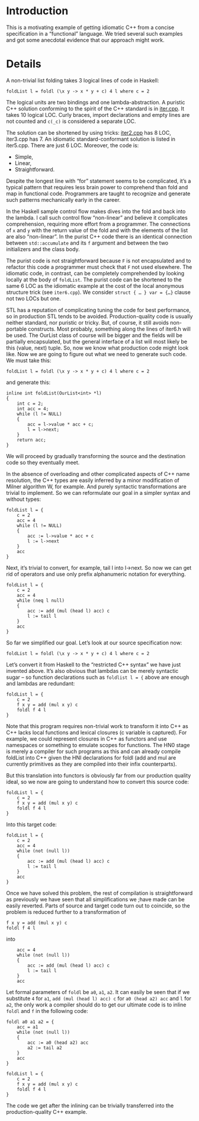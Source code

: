 # Introduction #

This is a motivating example of getting idiomatic C++ from a concise specification in a “functional” language. We tried several such examples and got some anecdotal evidence that our approach might work.

# Details #

A non-trivial list folding takes 3 logical lines of code in Haskell:
```
foldList l = foldl (\x y -> x * y + c) 4 l where c = 2
```

The logical units are two bindings and one lambda-abstraction.
A puristic C++ solution conforming to the spirit of the C++ standard is in [iter.cpp](http://code.google.com/p/inv/source/browse/trunk/spl2/experiments/iter/iter.cpp). It takes 10 logical LOC. Curly braces, import declarations and empty lines are not counted and `c(_c)` is considered a separate LOC.

The solution can be shortened by using tricks: [iter2.cpp](http://code.google.com/p/inv/source/browse/trunk/spl2/experiments/iter/iter2.cpp) has 8 LOC, iter3.cpp has 7.
An idiomatic standard-conformant solution is listed in iter5.cpp. There are just 6 LOC. Moreover, the code is:

  * Simple,
  * Linear,
  * Straightforward.

Despite the longest line with “for” statement seems to be complicated, it’s a typical pattern that requires less brain power to comprehend than fold and map in functional code. Programmers are taught to recognize and generate such patterns mechanically early in the career.

In the Haskell sample control flow makes dives into the fold and back into the lambda. I call such control flow “non-linear” and believe it complicates comprehension, requiring more effort from a programmer. The connections of `x` and `y` with the return value of the fold and with the elements of the list are also “non-linear”. In the purist C++ code there is an identical connection between `std::accumulate` and its `f` argument and between the two initializers and the class body.

The purist code is not straightforward because `F` is not encapsulated and to refactor this code a programmer must check that `F` not used elsewhere. The idiomatic code, in contrast, can be completely comprehended by looking locally at the body of `foldList`.
The purist code can be shortened to the same 6 LOC as the idiomatic example at the cost of the local anonymous structure trick (see `iter6.cpp`). We consider `struct { … } var = {…}` clause not two LOCs but one.

STL has a reputation of complicating tuning the code for best performance, so in production STL tends to be avoided. Production-quality code is usually neither standard, nor puristic or tricky. But, of course, it still avoids non-portable constructs. Most probably, something along the lines of iter6.h will be used. The OurList class of course will be bigger and the fields will be partially encapsulated, but the general interface of a list will most likely be this (value, next) tuple.
So, now we know what production code might look like. Now we are going to figure out what we need to generate such code. We must take this:
```
foldList l = foldl (\x y -> x * y + c) 4 l where c = 2 
```
and generate this:
```
inline int foldList(OurList<int> *l)
{
	int c = 2;
	int acc = 4;
	while (l != NULL)
	{
		acc = l->value * acc + c;
		l = l->next;
	}
	return acc;
}
```
We will proceed by gradually transforming the source and the destination code so they eventually meet.

In the absence of overloading and other complicated aspects of C++ name resolution, the C++ types are easily inferred by a minor modification of Milner algorithm W, for example. And purely syntactic transformations are trivial to implement. So we can reformulate our goal in a simpler syntax and without types:
```
foldList l = {
	c = 2
	acc = 4
	while (l != NULL)
	{
		acc := l->value * acc + c
		l := l->next
	}
	acc
}
```
Next, it’s trivial to convert, for example, tail l into l->next. So now we can get rid of operators and use only prefix alphanumeric notation for everything.

```
foldList l = {
	c = 2
	acc = 4
	while (neq l null)
	{
		acc := add (mul (head l) acc) c
		l := tail l
	}
	acc
}
```
So far we simplified our goal. Let’s look at our source specification now:

```
foldList l = foldl (\x y -> x * y + c) 4 l where c = 2
```

Let’s convert it from Haskell to the “restricted C++ syntax” we have just invented above. It’s also obvious that lambdas can be merely syntactic sugar – so function declarations such as `foldlist l = {` above are enough and lambdas are redundant:
```
foldList l = {
	c = 2
	f x y = add (mul x y) c
	foldl f 4 l
}
```

Note that this program requires non-trivial work to transform it into C++ as C++ lacks local functions and lexical closures (c variable is captured). For example, we could represent closures in C++ as functors and use namespaces or something to emulate scopes for functions. The HN0 stage is merely a compiler for such programs as this and can already compile foldList into C++ given the HNI declarations for foldl (add and mul are currently primitives as they are compiled into their infix counterparts).

But this translation into functors is obviously far from our production quality ideal, so we now are going to understand how to convert this source code:
```
foldList l = {
	c = 2
	f x y = add (mul x y) c
	foldl f 4 l
}
```
Into this target code:
```
foldList l = {
	c = 2
	acc = 4
	while (not (null l))
	{
		acc := add (mul (head l) acc) c
		l := tail l
	}
	acc
}
```
Once we have solved this problem, the rest of compilation is straightforward as previously we have seen that all simplifications we ;have made can be easily reverted.
Parts of source and target code turn out to coincide, so the problem is reduced further to a transformation of
```
f x y = add (mul x y) c
foldl f 4 l
```
into
```
	acc = 4
	while (not (null l))
	{
		acc := add (mul (head l) acc) c
		l := tail l
	}
	acc
```

Let formal parameters of `foldl` be `a0`, `a1`, `a2`. It can easily be seen that if we substitute `4` for `a1`, `add (mul (head l) acc) c` for `a0 (head a2) acc` and `l` for `a2`, the only work a compiler should do to get our ultimate code is to inline `foldl` and `f` in the following code:
```
foldl a0 a1 a2 = {
	acc = a1
	while (not (null l))
	{
		acc := a0 (head a2) acc
		a2 := tail a2
	}
	acc
}

foldList l = {
	c = 2
	f x y = add (mul x y) c
	foldl f 4 l
}
```

The code we get after the inlining can be trivially transferred into the production-quality C++ example.